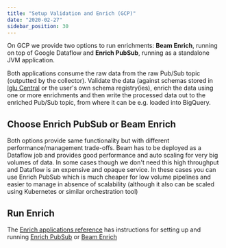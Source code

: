 ```yaml
---
title: "Setup Validation and Enrich (GCP)"
date: "2020-02-27"
sidebar_position: 30
---
```


On GCP we provide two options to run enrichments: **Beam Enrich**, running on top of Google Dataflow and **Enrich PubSub**, running as a standalone JVM application.

Both applications consume the raw data from the raw Pub/Sub topic (outputted by the collector). Validate the data (against schemas stored in [Iglu Central](https://github.com/snowplow/iglu-central/) or the user's own schema registry(ies), enrich the data using one or more enrichments and then write the processed data out to the enriched Pub/Sub topic, from where it can be e.g. loaded into BigQuery.

## Choose Enrich PubSub or Beam Enrich

Both options provide same functionality but with different performance/management trade-offs. Beam has to be deployed as a Dataflow job and provides good performance and auto scaling for very big volumes of data. In some cases though we don't need this high throughput and Dataflow is an expensive and opaque service. In these cases you can use Enrich PubSub which is much cheaper for low volume pipelines and easier to manage in absence of scalability (although it also can be scaled using Kubernetes or similar orchestration tool)

## Run Enrich

The [Enrich applications reference](/docs/pipeline-components-and-applications/enrichment-components/index.md) has instructions for setting up and running [Enrich PubSub](/docs/pipeline-components-and-applications/enrichment-components/enrich-pubsub/index.md) or [Beam Enrich](/docs/pipeline-components-and-applications/enrichment-components/beam-enrich/index.md)

